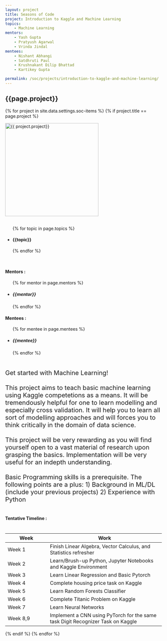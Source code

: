 ```yaml
---
layout: project
title: Seasons of Code
project: Introduction to Kaggle and Machine Learning
topics:
    - Machine Learning
mentors:
    - Yash Gupta
    - Pratyush Agarwal
    - Vrinda Jindal
mentees:
    - Nishant Abhangi
    - Satdhruti Paul
    - Krushnakant Dilip Bhattad
    - Kartikey Gupta

permalink: /soc/projects/introduction-to-kaggle-and-machine-learning/
---
```


<h2 class="display1 m-3 p-3 text-center">{{page.project}}</h2>

{% for project in site.data.settings.soc-items %}
{% if project.title == page.project %}
<div>
    <img src="{{ site.baseurl }}/{{ project.image }}"  width = "300" height="300" alt="{{ project.project}}" class="border rounded img-soc">
</div>
<div>
    <br>
    <ul>
        {% for topic in page.topics %}
        <li><h4 class="text-primary text-center">{{topic}}</h4></li>
        {% endfor %}
    </ul>
    <br>
    <h4 class="display3  ">Mentors :</h4> 
    <ul>
        {% for mentor in page.mentors %}
        <li><h5 class=" ">{{mentor}}</h5></li>
        {% endfor %}
    </ul>
    <h4 class="display3  ">Mentees :</h4> 
    <ul>
        {% for mentee in page.mentees %}
        <li><h5 class="">{{mentee}}</h5></li>
        {% endfor %}
    </ul>
</div>
<div>
    <p class="display3" style = "font-size:20px;" >
        <br>
        Get started with Machine Learning!
        <br><br>
        This project aims to teach basic machine learning using Kaggle competetions as a means. It will be tremendously helpful for one to learn modelling and especially cross validation. It will help you to learn all sort of modelling approaches and will forces you to think critically in the domain of data science.
        <br><br>
        This project will be very rewarding as you will find yourself open to a vast material of research upon grasping the basics. Implementation will be very useful for an indepth understanding.
        <br><br>
        Basic Programming skills is a prerequisite. The following points are a plus: 1) Background in ML/DL (include your previous projects) 2) Experience with Python
    </p>
</div>
<div>
    <h4 class="display3" style="margin:40px 0px 40px 0px;">Tentative Timeline :</h4>
    <table class="table table-striped">
    <thead>
        <tr>
        <th>Week</th>
        <th>Work</th>
        </tr>
    </thead>
    <tbody>
        <tr>
        <td style='width: 120px'>Week 1</td>
      <td>Finish Linear Algebra, Vector Calculus, and Statistics refresher</td>
    </tr>
    <tr>
      <td>Week 2</td>
      <td>Learn/Brush-up Python, Jupyter Notebooks and Kaggle Environment</td>
    </tr>
    <tr>
      <td>Week 3</td>
      <td>Learn Linear Regression and  Basic Pytorch</td>
    </tr>
    <tr>
      <td>Week 4</td>
      <td>Complete housing price task on Kaggle</td>
    </tr>
    <tr>
      <td>Week 5</td>
      <td>Learn Random Forests Classifier</td>
    </tr>
    <tr>
      <td>Week 6</td>
      <td>Complete Titanic Problem on Kaggle</td>
    </tr>
    <tr>
      <td>Week 7</td>
      <td>Learn Neural Networks</td>
    </tr>
    <tr>
      <td>Week 8,9</td>
      <td>Implement a CNN using PyTorch for the same task Digit Recognizer Task on Kaggle</td>
    </tr>
    </tbody>
    </table>
</div>
{% endif %}
{% endfor %}
